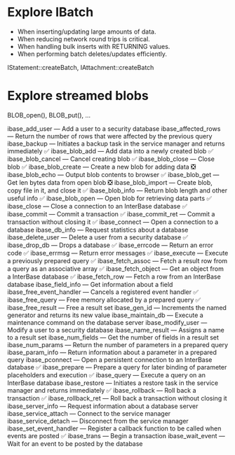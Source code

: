 # Explore IBatch

- When inserting/updating large amounts of data.
- When reducing network round trips is critical.
- When handling bulk inserts with RETURNING values.
- When performing batch deletes/updates efficiently.

IStatement::createBatch, IAttachment::createBatch


# Explore streamed blobs

BLOB_open(), BLOB_put(), ...

ibase_add_user — Add a user to a security database
ibase_affected_rows — Return the number of rows that were affected by the previous query
ibase_backup — Initiates a backup task in the service manager and returns immediately
✅ ibase_blob_add — Add data into a newly created blob
✅ ibase_blob_cancel — Cancel creating blob
✅ ibase_blob_close — Close blob
✅ ibase_blob_create — Create a new blob for adding data
❎ ibase_blob_echo — Output blob contents to browser
✅ ibase_blob_get — Get len bytes data from open blob
❎ ibase_blob_import — Create blob, copy file in it, and close it
✅ ibase_blob_info — Return blob length and other useful info
✅ ibase_blob_open — Open blob for retrieving data parts
✅ ibase_close — Close a connection to an InterBase database
✅ ibase_commit — Commit a transaction
✅ ibase_commit_ret — Commit a transaction without closing it
✅ ibase_connect — Open a connection to a database
ibase_db_info — Request statistics about a database
ibase_delete_user — Delete a user from a security database
✅ ibase_drop_db — Drops a database
✅ ibase_errcode — Return an error code
✅ ibase_errmsg — Return error messages
✅ ibase_execute — Execute a previously prepared query
✅ ibase_fetch_assoc — Fetch a result row from a query as an associative array
✅ ibase_fetch_object — Get an object from a InterBase database
✅ ibase_fetch_row — Fetch a row from an InterBase database
ibase_field_info — Get information about a field
ibase_free_event_handler — Cancels a registered event handler
✅ ibase_free_query — Free memory allocated by a prepared query
✅ ibase_free_result — Free a result set
ibase_gen_id — Increments the named generator and returns its new value
ibase_maintain_db — Execute a maintenance command on the database server
ibase_modify_user — Modify a user to a security database
ibase_name_result — Assigns a name to a result set
ibase_num_fields — Get the number of fields in a result set
ibase_num_params — Return the number of parameters in a prepared query
ibase_param_info — Return information about a parameter in a prepared query
ibase_pconnect — Open a persistent connection to an InterBase database
✅ ibase_prepare — Prepare a query for later binding of parameter placeholders and execution
✅ ibase_query — Execute a query on an InterBase database
ibase_restore — Initiates a restore task in the service manager and returns immediately
✅ ibase_rollback — Roll back a transaction
✅ ibase_rollback_ret — Roll back a transaction without closing it
ibase_server_info — Request information about a database server
ibase_service_attach — Connect to the service manager
ibase_service_detach — Disconnect from the service manager
ibase_set_event_handler — Register a callback function to be called when events are posted
✅ ibase_trans — Begin a transaction
ibase_wait_event — Wait for an event to be posted by the database
